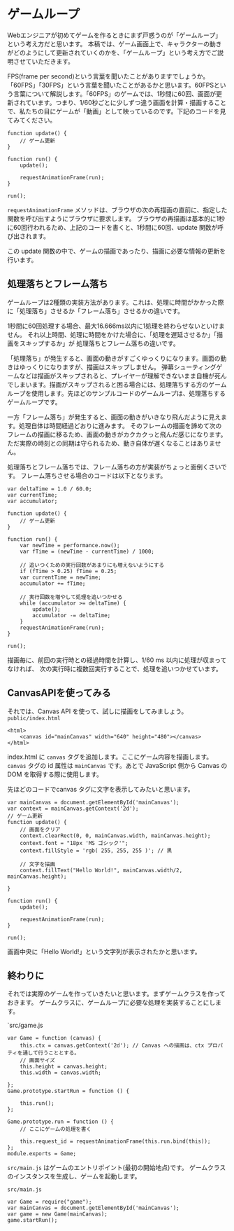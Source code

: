 # ゲームループ
Webエンジニアが初めてゲームを作るときにまず戸惑うのが「ゲームループ」という考え方だと思います。
本稿では、ゲーム画面上で、キャラクターの動きがどのようにして更新されていくのかを、「ゲームループ」という考え方でご説明させていただきます。

FPS(frame per second)という言葉を聞いたことがありますでしょうか。「60FPS」「30FPS」という言葉を聞いたことがあるかと思います。60FPSという言葉について解説します。「60FPS」のゲームでは、1秒間に60回、画面が更新されています。つまり、1/60秒ごとに少しずつ違う画面を計算・描画することで、私たちの目にゲームが「動画」として映っているのです。下記のコードを見てみてください。

```
function update() {
	// ゲーム更新
}

function run() {
	update();

	requestAnimationFrame(run);
}

run();
```

`requestAnimationFrame` メソッドは、ブラウザの次の再描画の直前に、指定した関数を呼び出すようにブラウザに要求します。
ブラウザの再描画は基本的に1秒に60回行われるため、上記のコードを書くと、1秒間に60回、update 関数が呼び出されます。

この update 関数の中で、ゲームの描画であったり、描画に必要な情報の更新を行います。

## 処理落ちとフレーム落ち
ゲームループは2種類の実装方法があります。これは、処理に時間がかかった際に「処理落ち」させるか「フレーム落ち」させるかの違いです。

1秒間に60回処理する場合、最大16.666ms以内に1処理を終わらせないといけません。
それ以上時間、処理に時間をかけた場合に、「処理を遅延させるか」「描画をスキップするか」が
処理落ちとフレーム落ちの違いです。

「処理落ち」が発生すると、画面の動きがすごくゆっくりになります。画面の動きはゆっくりになりますが、描画はスキップしません。
弾幕シューティングゲームなどは描画がスキップされると、プレイヤーが理解できないまま自機が死んでしまいます。描画がスキップされると困る場合には、処理落ちする方のゲームループを使用します。先ほどのサンプルコードのゲームループは、処理落ちするゲームループです。

一方「フレーム落ち」が発生すると、画面の動きがいきなり飛んだように見えます。処理自体は時間経過どおりに進みます。
そのフレームの描画を諦めて次のフレームの描画に移るため、画面の動きがカクカクっと飛んだ感じになります。
ただ実際の時刻との同期は守られるため、動き自体が遅くなることはありません。

処理落ちとフレーム落ちでは、フレーム落ちの方が実装がちょっと面倒くさいです。
フレーム落ちさせる場合のコードは以下となります。
```
var deltaTime = 1.0 / 60.0;
var currentTime;
var accumulator;

function update() {
	// ゲーム更新
}

function run() {
	var newTime = performance.now();
	var fTime = (newTime - currentTime) / 1000;

	// 追いつくための実行回数があまりにも増えないようにする
	if (fTime > 0.25) fTime = 0.25;
	var currentTime = newTime;
	accumulator += fTime;

	// 実行回数を増やして処理を追いつかせる
	while (accumulator >= deltaTime) {
		update();
		accumulator -= deltaTime;
	}
	requestAnimationFrame(run);
}

run();

```

描画毎に、前回の実行時との経過時間を計算し、1/60 ms 以内に処理が収まってなければ、
次の実行時に複数回実行することで、処理を追いつかせています。

## CanvasAPIを使ってみる
それでは、Canvas API を使って、試しに描画をしてみましょう。
`public/index.html`
```
<html>
	<canvas id="mainCanvas" width="640" height="480"></canvas>
</html>
```

index.html に `canvas` タグを追加します。ここにゲーム内容を描画します。`canvas` タグの id 属性は `mainCanvas` です。あとで JavaScript 側から Canvas の DOM を取得する際に使用します。

先ほどのコードでcanvas タグに文字を表示してみたいと思います。

```
var mainCanvas = document.getElementById('mainCanvas');
var context = mainCanvas.getContext('2d');
// ゲーム更新
function update() {
	// 画面をクリア
	context.clearRect(0, 0, mainCanvas.width, mainCanvas.height);
	context.font = "18px 'MS ゴシック'";
	context.fillStyle = 'rgb( 255, 255, 255 )'; // 黒

	// 文字を描画
	context.fillText("Hello World!", mainCanvas.width/2, mainCanvas.height);

}

function run() {
	update();

	requestAnimationFrame(run);
}

run();
```

画面中央に「Hello World!」という文字列が表示されたかと思います。

## 終わりに

それでは実際のゲームを作っていきたいと思います。まずゲームクラスを作っておきます。
ゲームクラスに、ゲームループに必要な処理を実装することにします。

`src/game.js
```
var Game = function (canvas) {
	this.ctx = canvas.getContext('2d'); // Canvas への描画は、ctx プロパティを通して行うこととする。
	// 画面サイズ
	this.height = canvas.height;
	this.width = canvas.width;

};
Game.prototype.startRun = function () {

	this.run();
};

Game.prototype.run = function () {
	// ここにゲームの処理を書く

	this.request_id = requestAnimationFrame(this.run.bind(this));
};
module.exports = Game;
```

`src/main.js` はゲームのエントリポイント(最初の開始地点)です。
ゲームクラスのインスタンスを生成し、ゲームを起動します。

`src/main.js`
```
var Game = require("game");
var mainCanvas = document.getElementById('mainCanvas');
var game = new Game(mainCanvas);
game.startRun();
```
